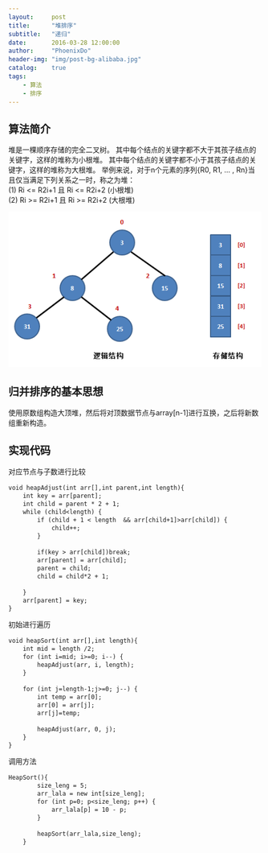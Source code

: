 ```yaml
---
layout:     post
title:      "堆排序"
subtitle:   "递归"
date:       2016-03-28 12:00:00
author:     "PhoenixDo"
header-img: "img/post-bg-alibaba.jpg"
catalog:    true
tags:
    - 算法
    - 排序
---
```


## 算法简介

堆是一棵顺序存储的完全二叉树。
其中每个结点的关键字都不大于其孩子结点的关键字，这样的堆称为小根堆。
其中每个结点的关键字都不小于其孩子结点的关键字，这样的堆称为大根堆。
举例来说，对于n个元素的序列{R0, R1, ... , Rn}当且仅当满足下列关系之一时，称之为堆：<br>
      (1) Ri <= R2i+1 且 Ri <= R2i+2 (小根堆)<br>
      (2) Ri >= R2i+1 且 Ri >= R2i+2 (大根堆)

![堆](/img/heap.jpg)

## 归并排序的基本思想

使用原数组构造大顶堆，然后将对顶数据节点与array[n-1]进行互换，之后将新数组重新构造。

## 实现代码
对应节点与子数进行比较

```
void heapAdjust(int arr[],int parent,int length){
    int key = arr[parent];
    int child = parent * 2 + 1;
    while (child<length) {
        if (child + 1 < length  && arr[child+1]>arr[child]) {
            child++;
        }

        if(key > arr[child])break;
        arr[parent] = arr[child];
        parent = child;
        child = child*2 + 1;

    }
    arr[parent] = key;
}
```
初始进行遍历

```
void heapSort(int arr[],int length){
    int mid = length /2;
    for (int i=mid; i>=0; i--) {
        heapAdjust(arr, i, length);
    }

    for (int j=length-1;j>=0; j--) {
        int temp = arr[0];
        arr[0] = arr[j];
        arr[j]=temp;

        heapAdjust(arr, 0, j);
    }
}
```
调用方法

```
HeapSort(){
        size_leng = 5;
        arr_lala = new int[size_leng];
        for (int p=0; p<size_leng; p++) {
            arr_lala[p] = 10 - p;
        }

        heapSort(arr_lala,size_leng);
    }
```
